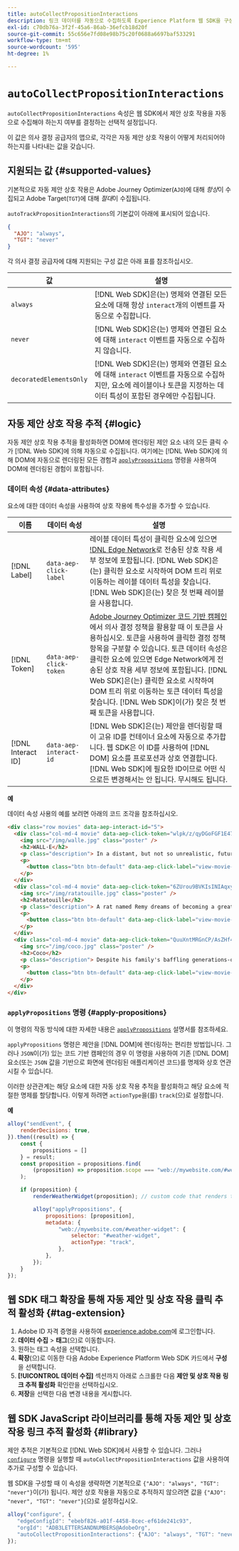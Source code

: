 ```yaml
---
title: autoCollectPropositionInteractions
description: 링크 데이터를 자동으로 수집하도록 Experience Platform 웹 SDK을 구성하는 방법에 대해 알아봅니다.
exl-id: c70db76a-3f2f-45a6-86ab-36efcb18d20f
source-git-commit: 55c656e7fd08e98b75c20f0688a6697baf533291
workflow-type: tm+mt
source-wordcount: '595'
ht-degree: 1%

---
```


# `autoCollectPropositionInteractions`

`autoCollectPropositionInteractions` 속성은 웹 SDK에서 제안 상호 작용을 자동으로 수집해야 하는지 여부를 결정하는 선택적 설정입니다.

이 값은 의사 결정 공급자의 맵으로, 각각은 자동 제안 상호 작용이 어떻게 처리되어야 하는지를 나타내는 값을 갖습니다.

## 지원되는 값 {#supported-values}

기본적으로 자동 제안 상호 작용은 Adobe Journey Optimizer(`AJO`)에 대해 _항상_&#x200B;이 수집되고 Adobe Target(`TGT`)에 대해 _절대_&#x200B;이 수집됩니다.

`autoTrackPropositionInteractions`의 기본값이 아래에 표시되어 있습니다.

```json
{
  "AJO": "always",
  "TGT": "never"
}
```

각 의사 결정 공급자에 대해 지원되는 구성 값은 아래 표를 참조하십시오.

| 값 | 설명 |
| --- | --- |
| `always` | [!DNL Web SDK]은(는) 명제와 연결된 모든 요소에 대해 항상 `interact`개의 이벤트를 자동으로 수집합니다. |
| `never` | [!DNL Web SDK]은(는) 명제와 연결된 요소에 대해 `interact` 이벤트를 자동으로 수집하지 않습니다. |
| `decoratedElementsOnly` | [!DNL Web SDK]은(는) 명제와 연결된 요소에 대해 `interact` 이벤트를 자동으로 수집하지만, 요소에 레이블이나 토큰을 지정하는 데이터 특성이 포함된 경우에만 수집됩니다. |

## 자동 제안 상호 작용 추적 {#logic}

자동 제안 상호 작용 추적을 활성화하면 DOM에 렌더링된 제안 요소 내의 모든 클릭 수가 [!DNL Web SDK]에 의해 자동으로 수집됩니다. 여기에는 [!DNL Web SDK]에 의해 DOM에 자동으로 렌더링된 모든 경험과 [`applyPropositions`](../applypropositions.md) 명령을 사용하여 DOM에 렌더링된 경험이 포함됩니다.

### 데이터 속성 {#data-attributes}

요소에 대한 데이터 속성을 사용하여 상호 작용에 특수성을 추가할 수 있습니다.

| 이름 | 데이터 속성 | 설명 |
| --- | --- | --- |
| [!DNL Label] | `data-aep-click-label` | 레이블 데이터 특성이 클릭한 요소에 있으면 [!DNL Edge Network](으)로 전송된 상호 작용 세부 정보에 포함됩니다. [!DNL Web SDK]은(는) 클릭한 요소로 시작하여 DOM 트리 위로 이동하는 레이블 데이터 특성을 찾습니다. [!DNL Web SDK]은(는) 찾은 첫 번째 레이블을 사용합니다. |
| [!DNL Token] | `data-aep-click-token` | [Adobe Journey Optimizer 코드 기반 캠페인](https://experienceleague.adobe.com/en/docs/journey-optimizer/using/code-based-experience/get-started-code-based)에서 의사 결정 정책을 활용할 때 이 토큰을 사용하십시오. 토큰을 사용하여 클릭한 결정 정책 항목을 구분할 수 있습니다. 토큰 데이터 속성은 클릭한 요소에 있으면 Edge Network에게 전송된 상호 작용 세부 정보에 포함됩니다. [!DNL Web SDK]은(는) 클릭한 요소로 시작하여 DOM 트리 위로 이동하는 토큰 데이터 특성을 찾습니다. [!DNL Web SDK]이(가) 찾은 첫 번째 토큰을 사용합니다. |
| [!DNL Interact ID] | `data-aep-interact-id` | [!DNL Web SDK]은(는) 제안을 렌더링할 때 이 고유 ID를 컨테이너 요소에 자동으로 추가합니다. 웹 SDK은 이 ID를 사용하여 [!DNL DOM] 요소를 프로포션과 상호 연결합니다. [!DNL Web SDK]에 필요한 ID이므로 어떤 식으로든 변경해서는 안 됩니다. 무시해도 됩니다. |

**예**

데이터 속성 사용의 예를 보려면 아래의 코드 조각을 참조하십시오.

```html
<div class="row movies" data-aep-interact-id="5">
  <div class="col-md-4 movie" data-aep-click-token="wlpk/z/qyDGoFGF1E47O0w">
    <img src="/img/walle.jpg" class="poster" />
    <h2>WALL·E</h2>
    <p class="description"> In a distant, but not so unrealistic, future where mankind has abandoned earth because it has become covered with trash from products sold by the powerful multi-national Buy N Large corporation, WALL-E, a garbage collecting robot has been left to clean up the mess. </p>
    <p>
      <button class="btn btn-default" data-aep-click-label="view-movie-WALL·E"> View details >> </button>
    </p>
  </div>
  <div class="col-md-4 movie" data-aep-click-token="6ZUrou9BVKIsINIAqxylzw">
    <img src="/img/ratatouille.jpg" class="poster" />
    <h2>Ratatouille</h2>
    <p class="description"> A rat named Remy dreams of becoming a great French chef despite his family's wishes and the obvious problem of being a rat in a decidedly rodent-phobic profession. When fate places Remy in the sewers of Paris, he finds himself ideally situated beneath a restaurant made famous by his culinary hero, Auguste Gusteau. </p>
    <p>
      <button class="btn btn-default" data-aep-click-label="view-movie-Ratatouille"> View details >> </button>
    </p>
  </div>
  <div class="col-md-4 movie" data-aep-click-token="QuuXntMRGnCP/AsZHf4pnQ">
    <img src="/img/coco.jpg" class="poster" />
    <h2>Coco</h2>
    <p class="description"> Despite his family's baffling generations-old ban on music, Miguel dreams of becoming an accomplished musician like his idol, Ernesto de la Cruz. Desperate to prove his talent, Miguel finds himself in the stunning and colorful Land of the Dead following a mysterious chain of events. </p>
    <p>
      <button class="btn btn-default" data-aep-click-label="view-movie-Coco"> View details >> </button>
    </p>
  </div>
</div>
```

### `applyPropositions` 명령 {#apply-propositions}

이 명령의 작동 방식에 대한 자세한 내용은 [`applyPropositions`](../applypropositions.md) 설명서를 참조하세요.

`applyPropositions` 명령은 제안을 [!DNL DOM]에 렌더링하는 편리한 방법입니다. 그러나 `JSON`이(가) 있는 코드 기반 캠페인의 경우 이 명령을 사용하여 기존 [!DNL DOM] 요소(또는 `JSON` 값을 기반으로 화면에 렌더링된 애플리케이션 코드)를 명제와 상호 연관시킬 수 있습니다.

이러한 상관관계는 해당 요소에 대한 자동 상호 작용 추적을 활성화하고 해당 요소에 적절한 명제를 할당합니다. 이렇게 하려면 `actionType`을(를) `track`(으)로 설정합니다.

**예**

```javascript
alloy("sendEvent", {
    renderDecisions: true,
}).then((result) => {
    const {
        propositions = []
    } = result;
    const proposition = propositions.find(
        (proposition) => proposition.scope === "web://mywebsite.com/#weather-widget"
    );

    if (proposition) {
        renderWeatherWidget(proposition); // custom code that renders the weather widget based on the code-based campaign JSON

        alloy("applyPropositions", {
            propositions: [proposition],
            metadata: {
                "web://mywebsite.com/#weather-widget": {
                    selector: "#weather-widget",
                    actionType: "track",
                },
            },
        });
    }
});
```

## 웹 SDK 태그 확장을 통해 자동 제안 및 상호 작용 클릭 추적 활성화 {#tag-extension}

1. Adobe ID 자격 증명을 사용하여 [experience.adobe.com](https://experience.adobe.com)에 로그인합니다.
1. **데이터 수집** > **태그**(으)로 이동합니다.
1. 원하는 태그 속성을 선택합니다.
1. **확장**(으)로 이동한 다음 Adobe Experience Platform Web SDK 카드에서 **구성**&#x200B;을 선택합니다.
1. **[!UICONTROL 데이터 수집]** 섹션까지 아래로 스크롤한 다음 **제안 및 상호 작용 링크 추적 활성화** 확인란을 선택하십시오.
1. **저장**&#x200B;을 선택한 다음 변경 내용을 게시합니다.

## 웹 SDK JavaScript 라이브러리를 통해 자동 제안 및 상호 작용 링크 추적 활성화 {#library}

제안 추적은 기본적으로 [!DNL Web SDK]에서 사용할 수 있습니다. 그러나 [`configure`](../configure/overview.md) 명령을 실행할 때 `autoCollectPropositionInteractions` 값을 사용하여 추가로 구성할 수 있습니다.

웹 SDK을 구성할 때 이 속성을 생략하면 기본적으로 `{"AJO": "always", "TGT": "never"}`이(가) 됩니다. 제안 상호 작용을 자동으로 추적하지 않으려면 값을 `{"AJO": "never", "TGT": "never"}`(으)로 설정하십시오.

```javascript
alloy("configure", {
   "edgeConfigId": "ebebf826-a01f-4458-8cec-ef61de241c93",
   "orgId": "ADB3LETTERSANDNUMBERS@AdobeOrg",
   "autoCollectPropositionInteractions": {"AJO": "always", "TGT": "never"}
});
```
